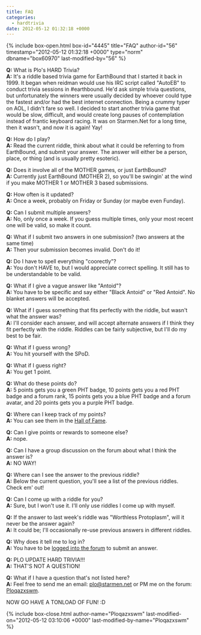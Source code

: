 ```yaml
---
title: FAQ
categories:
  - hardtrivia
date: 2012-05-12 01:32:18 +0000
---
```

{% include box-open.html box-id="4445" title="FAQ" author-id="56" timestamp="2012-05-12 01:32:18 +0000" type="norm" dbname="box60970" last-modified-by="56" %}
<p><b>Q:</b> What is Plo's HARD Trivia?<br/>
<b>A:</b> It's a riddle based trivia game for EarthBound that I started it back in 1999. It began when reidman would use his IRC script called "AutoEB" to conduct trivia sessions in #earthbound. He'd ask simple trivia questions, but unfortunately the winners were usually decided by whoever could type the fastest and/or had the best internet connection. Being a crummy typer on AOL, I didn't fare so well. I decided to start another trivia game that would be slow, difficult, and would create long pauses of contemplation instead of frantic keyboard racing. It was on Starmen.Net for a long time, then it wasn't, and now it is again! Yay!</p>

<p><b>Q:</b> How do I play?<br/>
<b>A:</b> Read the current riddle, think about what it could be referring to from EarthBound, and submit your answer. The answer will either be a person, place, or thing (and is usually pretty esoteric).</p>

<p><b>Q:</b> Does it involve all of the MOTHER games, or just EarthBound?<br/>
<b>A:</b> Currently just EarthBound (MOTHER 2), so you'll be swingin' at the wind if you make MOTHER 1 or MOTHER 3 based submissions.</p>

<p><b>Q:</b> How often is it updated?<br/>
<b>A:</b> Once a week, probably on Friday or Sunday (or maybe even Funday).</p>

<p><b>Q:</b> Can I submit multiple answers?<br/>
<b>A:</b> No, only once a week. If you guess multiple times, only your most recent one will be valid, so make it count.</p>

<p><b>Q:</b> What if I submit two answers in one submission? (two answers at the same time)<br/>
<b>A:</b> Then your submission becomes invalid. Don't do it!</p>

<p><b>Q:</b> Do I have to spell everything "coorectly"?<br/>
<b>A:</b> You don't HAVE to, but I would appreciate correct spelling. It still has to be understandable to be valid.</p>

<p><b>Q:</b> What if I give a vague answer like "Antoid"?<br/>
<b>A:</b> You have to be specific and say either "Black Antoid" or "Red Antoid". No blanket answers will be accepted.</p>

<p><b>Q:</b> What if I guess something that fits perfectly with the riddle, but wasn't what the answer was?<br/>
<b>A:</b> I'll consider each answer, and will accept alternate answers if I think they fit perfectly with the riddle. Riddles can be fairly subjective, but I'll do my best to be fair.</p>

<p><b>Q:</b> What if I guess wrong?<br/>
<b>A:</b> You hit yourself with the SPoD.</p>

<p><b>Q:</b> What if I guess right?<br/>
<b>A:</b> You get 1 point.</p>

<p><b>Q:</b> What do these points do?<br/>
<b>A:</b> 5 points gets you a green PHT badge, 10 points gets you a red PHT badge and a forum rank, 15 points gets you a blue PHT badge and a forum avatar, and 20 points gets you a purple PHT badge.</p>

<p><b>Q:</b> Where can I keep track of my points?<br/>
<b>A:</b> You can see them in the <a href="hof.php">Hall of Fame</a>.</p>

<p><b>Q:</b> Can I give points or rewards to someone else?<br/>
<b>A:</b> nope.</p>

<p><b>Q:</b> Can I have a group discussion on the forum about what I think the answer is?<br/>
<b>A:</b> NO WAY!</p>

<p><b>Q:</b> Where can I see the answer to the previous riddle?<br/>
<b>A:</b> Below the current question, you'll see a list of the previous riddles. Check em' out!</p>

<p><b>Q:</b> Can I come up with a riddle for you?<br/>
<b>A:</b> Sure, but I won't use it. I'll only use riddles I come up with myself.</p>

<p><b>Q:</b> If the answer to last week's riddle was "Worthless Protoplasm", will it never be the answer again?<br/>
<b>A:</b> It could be; I'll occasionally re-use previous answers in different riddles.</p>

<p><b>Q:</b> Why does it tell me to log in?<br/>
<b>A:</b> You have to be <a href="http://forum.starmen.net">logged into the forum</a> to submit an answer.</p>

<p><b>Q:</b> PLO UPDATE HARD TRIVIA!!!<br/>
<b>A:</b> THAT'S NOT A QUESTION!</p>

<p><b>Q:</b> What if I have a question that's not listed here?<br/>
<b>A:</b> Feel free to send me an email: <a href="mailto:plo@starmen.net">plo@starmen.net</a> or PM me on the forum: <a href="http://forum.starmen.net/forum/newpm/56">Ploqazxswm</a>.</p>

<p>NOW GO HAVE A TONLOAD OF FUN! :D</p>
{% include box-close.html author-name="Ploqazxswm" last-modified-on="2012-05-12 03:10:06 +0000" last-modified-by-name="Ploqazxswm" %}
